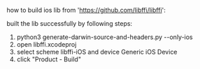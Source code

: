 
how to build ios lib from 'https://github.com/libffi/libffi':

built the lib successfully by following steps:
1. python3 generate-darwin-source-and-headers.py --only-ios
2. open libffi.xcodeproj
3. select scheme libffi-iOS and device Generic iOS Device
4. click "Product - Build"